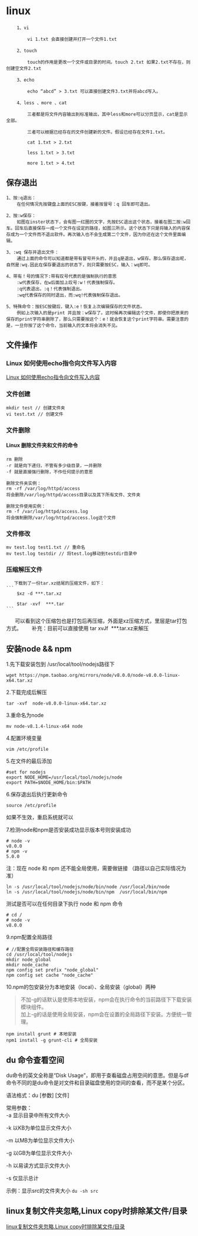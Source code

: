 # linux
```
    1、vi

        vi 1.txt 会直接创建并打开一个文件1.txt

    2、touch

        touch的作用是更改一个文件或目录的时间。touch 2.txt 如果2.txt不存在，则创建空文件2.txt

    3、echo 

        echo “abcd” > 3.txt 可以直接创建文件3.txt并将abcd写入。

    4、less 、more 、cat 

        三者都是将文件内容输出到标准输出，其中less和more可以分页显示，cat是显示全部。

        三者可以根据已经存在的文件创建新的文件。假设已经存在文件1.txt。

        cat 1.txt > 2.txt

        less 1.txt > 3.txt

        more 1.txt > 4.txt

```

## 保存退出

    1、按:q退出：  
        在任何情况先按键盘上面的ESC按键，接着按冒号：q 回车即可退出。

    2、按:w保存：  
        如图在inster状态下，会有图一红圈的文字，先按ESC退出这个状态，接着在图二按:w回车。回车后直接保存一成一个文件在设定的路径，如图三所示。这个状态下只是将输入的内容保存成为一个文件而不退出软件。再次输入也不会生成第二个文件，因为你还在这个文件里面编辑。

    3、:wq 保存并退出文件：
        通过上面的命令可以知道都是带有冒号开头的，并且q是退出，w保存。那么保存退出呢，自然是:wq.因此在保存要退出的状态下，则只需要按ESC，输入：wq即可。

    4、带有！号的情况下:带有叹号代表的是强制执行的意思
        :w代表保存，在w后面加上叹号:w！代表强制保存。
        :q代表退出，:q！代表强制退出。
        :wq代表保存的同时退出，而:wq!代表强制保存退出。

    5、特殊命令：按ESC按键后，键入:e！恢复上次编辑保存的文件状态。
        例如上次输入的是print 并且按：w保存了。这时候再次编辑这个文件，即使你把原来的保存的print字符串删除了，那么只需要按这个：e！就会恢复这个print字符串。需要注意的是，一旦你按了这个命令，当前输入的文本将会消失不见。

## 文件操作

### Linux 如何使用echo指令向文件写入内容
<a href="https://www.cnblogs.com/liuchuanfeng/p/6893680.html">Linux 如何使用echo指令向文件写入内容</a>

### 文件创建
    mkdir test // 创建文件夹
    vi test.txt // 创建文件

### 文件删除

#### Linux 删除文件夹和文件的命令
    rm 删除
    -r 就是向下递归，不管有多少级目录，一并删除
    -f 就是直接强行删除，不作任何提示的意思

    删除文件夹实例：
    rm -rf /var/log/httpd/access
    将会删除/var/log/httpd/access目录以及其下所有文件、文件夹

    删除文件使用实例：
    rm -f /var/log/httpd/access.log
    将会强制删除/var/log/httpd/access.log这个文件

### 文件修改
    
    mv test.log test1.txt // 重命名
    mv test.log testdir // 将test.log移动到testdir目录中

### 压缩解压文件
    
       下载到了一份tar.xz结尾的压缩文件，如下：
    ```
        $xz -d ***.tar.xz

        $tar -xvf  ***.tar
    ```

      可以看到这个压缩包也是打包后再压缩，外面是xz压缩方式，里层是tar打包方式。
      补充：目前可以直接使用 tar xvJf  ***.tar.xz来解压

## 安装node && npm

1.先下载安装包到 /usr/local/tool/nodejs路径下
```
wget https://npm.taobao.org/mirrors/node/v8.0.0/node-v8.0.0-linux-x64.tar.xz
```
2.下载完成后解压
```
tar -xvf  node-v8.0.0-linux-x64.tar.xz
```
3.重命名为node
```
mv node-v8.1.4-linux-x64 node
```
4.配置环境变量
```
vim /etc/profile
```
5.在文件的最后添加
```
#set for nodejs  
export NODE_HOME=/usr/local/tool/nodejs/node  
export PATH=$NODE_HOME/bin:$PATH
```
6.保存退出后执行更新命令
```
source /etc/profile
```
如果不生效，重启系统就可以

7.检测node和npm是否安装成功显示版本号则安装成功
```
# node -v
v8.0.0
# npm -v
5.0.0
```

注：现在 node 和 npm 还不能全局使用，需要做链接 （路径以自己实际情况为准）
```
ln -s /usr/local/tool/nodejs/node/bin/node /usr/local/bin/node 
ln -s /usr/local/tool/nodejs/node/bin/npm  /usr/local/bin/npm 
```
测试是否可以在任何目录下执行 node 和 npm 命令
```
# cd /
# node -v
v8.0.0
```

9.npm配置全局路径  
```
# //配置全局安装路径和缓存路径
cd /usr/local/tool/nodejs
mkdir node_global
mkdir node_cache
npm config set prefix "node_global"
npm config set cache "node_cache"
```

10.npm的包安装分为本地安装（local）、全局安装（global）两种

> 不加-g的话默认是使用本地安装，npm会在执行命令的当前路径下下载安装模块组件。  
> 加上-g的话是使用全局安装，npm会在设置的全局路径下安装。方便统一管理。

```
npm install grunt # 本地安装
npm1 install -g grunt-cli # 全局安装
```

## du 命令查看空间
du命令的英文全称是“Disk Usage”，即用于查看磁盘占用空间的意思。但是与df命令不同的是du命令是对文件和目录磁盘使用的空间的查看，而不是某个分区。

语法格式：du [参数] [文件]

常用参数：  
-a
显示目录中所有文件大小

-k
以KB为单位显示文件大小

-m
以MB为单位显示文件大小

-g
以GB为单位显示文件大小

-h
以易读方式显示文件大小

-s
仅显示总计

示例：显示src的文件夹大小 `du -sh src` 

## linux复制文件夹忽略,Linux copy时排除某文件/目录
<a href="https://blog.csdn.net/weixin_42370320/article/details/116836359?spm=1001.2101.3001.6650.1&utm_medium=distribute.pc_relevant.none-task-blog-2%7Edefault%7ECTRLIST%7ERate-1.pc_relevant_paycolumn_v3&depth_1-utm_source=distribute.pc_relevant.none-task-blog-2%7Edefault%7ECTRLIST%7ERate-1.pc_relevant_paycolumn_v3&utm_relevant_index=2">linux复制文件夹忽略,Linux copy时排除某文件/目录</a>